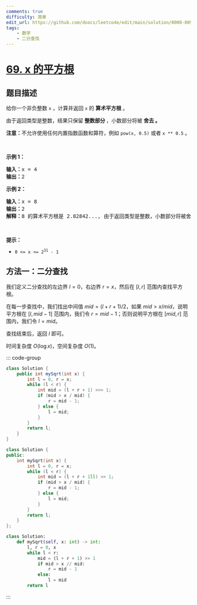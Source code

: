 ```yaml
---
comments: true
difficulty: 简单
edit_url: https://github.com/doocs/leetcode/edit/main/solution/0000-0099/0069.Sqrt%28x%29/README.md
tags:
    - 数学
    - 二分查找
---
```


<!-- problem:start -->

# [69. x 的平方根](https://leetcode.cn/problems/sqrtx)

## 题目描述

<!-- description:start -->

<p>给你一个非负整数 <code>x</code> ，计算并返回&nbsp;<code>x</code>&nbsp;的 <strong>算术平方根</strong> 。</p>

<p>由于返回类型是整数，结果只保留 <strong>整数部分 </strong>，小数部分将被 <strong>舍去 。</strong></p>

<p><strong>注意：</strong>不允许使用任何内置指数函数和算符，例如 <code>pow(x, 0.5)</code> 或者 <code>x ** 0.5</code> 。</p>

<p>&nbsp;</p>

<p><strong>示例 1：</strong></p>

<pre>
<strong>输入：</strong>x = 4
<strong>输出：</strong>2
</pre>

<p><strong>示例 2：</strong></p>

<pre>
<strong>输入：</strong>x = 8
<strong>输出：</strong>2
<strong>解释：</strong>8 的算术平方根是 2.82842..., 由于返回类型是整数，小数部分将被舍去。
</pre>

<p>&nbsp;</p>

<p><strong>提示：</strong></p>

<ul>
	<li><code>0 &lt;= x &lt;= 2<sup>31</sup> - 1</code></li>
</ul>

<!-- description:end -->


<!-- solution:start -->

## 方法一：二分查找

我们定义二分查找的左边界 $l = 0$，右边界 $r = x$，然后在 $[l, r]$ 范围内查找平方根。

在每一步查找中，我们找出中间值 $mid = (l + r + 1) / 2$，如果 $mid > x / mid$，说明平方根在 $[l, mid - 1]$ 范围内，我们令 $r = mid - 1$；否则说明平方根在 $[mid, r]$ 范围内，我们令 $l = mid$。

查找结束后，返回 $l$ 即可。

时间复杂度 $O(\log x)$，空间复杂度 $O(1)$。

<!-- tabs:start -->
::: code-group

```java
class Solution {
    public int mySqrt(int x) {
        int l = 0, r = x;
        while (l < r) {
            int mid = (l + r + 1) >>> 1;
            if (mid > x / mid) {
                r = mid - 1;
            } else {
                l = mid;
            }
        }
        return l;
    }
}
```

```cpp
class Solution {
public:
    int mySqrt(int x) {
        int l = 0, r = x;
        while (l < r) {
            int mid = (l + r + 1ll) >> 1;
            if (mid > x / mid) {
                r = mid - 1;
            } else {
                l = mid;
            }
        }
        return l;
    }
};
```

```python
class Solution:
    def mySqrt(self, x: int) -> int:
        l, r = 0, x
        while l < r:
            mid = (l + r + 1) >> 1
            if mid > x // mid:
                r = mid - 1
            else:
                l = mid
        return l
```

:::
<!-- tabs:end -->

<!-- solution:end -->

<!-- problem:end -->